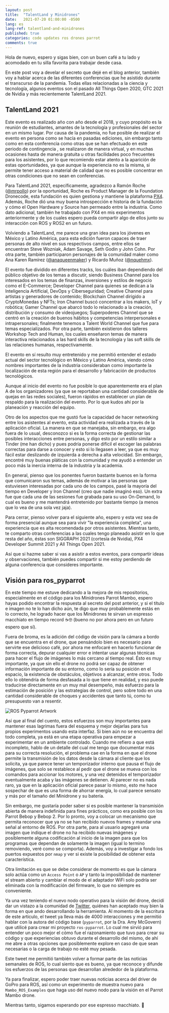 ```yaml
---
layout: post
title:  "TalentLand y Minidrones"
date:   2021-07-20 01:00:00 -0500
lang: es
lang-ref: talentland-and-minidrones
published: true
categories: code updates ros drones parrot
comments: true
---
```


Hola de nuevo, espero y sigas bien, con un buen café a tu lado y acomodado en tu silla favorita para trabajar desde casa. 

En este post voy a develar el secreto que dejé en el blog anterior, también voy a hablar acerca de las diferentes conferencias que he asistido durante el transcurso de la pandemia.  Todas ellas relacionadas a la ciencia y tecnología, algunos eventos son el pasado All Things Open 2020, GTC 2021 de Nvidia y más recientemente TalentLand 2021.

## TalentLand 2021

Este evento es realizado año con año desde el 2018, y cuyo propósito es  la reunión de estudiantes, amantes de la tecnología y profesionales del sector en un mismo lugar.  Por causa de la pandemia, no fue posible de realizar el evento en  persona como se hacía en pasadas ediciones, sin embargo tanto como en esta conferencia como otras que se han efectuado en este periodo de contingencia , se realizaron de manera virtual, y en muchas ocasiones hasta de manera gratuita u otras facilidades poco frecuentes para los asistentes, por lo que recomiendo estar atento a la aparición de estas oportunidades, ya que aunque la experiencia no es la misma, si permite tener acceso a material de calidad que no es posible concentrar en otras condiciones que no sean en conferencias.

Para TalentLand 2021, específicamente, agradezco a Ramón Roche ([@mrpollo](https://twitter.com/mrpollo?s=20)) por la oportunidad, Roche es Product Manager de la Foundation Dronecode, esta fundación es quien gestiona y mantiene la plataforma [PX4](https://px4.io/). Además, Roche dió una muy buena introspección e historia de la fundación y cómo el Open Hardware y Source han permeado entre la industria. Como dato adicional, también he trabajado con PX4 en mis experimentos anteriormente y de los cuales espero pueda compartir algo de ellos junto su interacción con ROS y ROS2 en un futuro.

Volviendo a TalentLand, me parece una gran idea para los jóvenes en México y Latino América, para esta edición fueron capaces de traer personas de alto nivel en sus respectivos campos, entre ellos se encuentran Steve Wozniak, Adam Savage, Seth Godin y John Cohn. Por otra parte, también participaron personajes de la comunidad maker como Ana Karen Ramírez ([@anaqueenmaker](https://www.instagram.com/anaqueenmaker/)) y Ricardo Muñoz ([@nquehmx](https://www.instagram.com/nquehmx/)).

El evento fue dividido en diferentes tracks, los cuáles iban dependiendo del público objetivo de los temas a discutir, siendo Business Channel para los interesados en los temas de finanzas, inversiones y estilos de negocio como el E-Commerce; Developer Channel para quienes se dedican a la Inteligencia Artificial, DevOps y Ciberseguridad; Creative Channel para artistas y generadores de contenido; Blockchain Channel dirigido a CryptoMonedas y NFTs; Iron Channel buscó concentrar a los makers, IoT y robótica; Gamer Channel que abarcó todo lo relacionado a la creación, distribución y consumo de videojuegos; Superpoderes Channel que se centró en la creación de buenos hábitos y competencias interpersonales e intrapersonales; finalmente tenemos a Talent World Channel que fue para temas especializados. Por otra parte, también existieron dos talleres Workshop Tech and Human, los cuales enseñaron temas de manera interactiva relacionados a las hard skills de la tecnología y las soft skills de las relaciones humanas, respectivamente.

El evento en sí resulto muy entretenido y me permitió entender el estado actual del sector tecnológico en México y Latino América, viendo cómo nombres importantes de la industria consideraban como importante la localización de esta región para el desarrollo y fabricación de productos tecnológicos.  

Aunque al inicio del evento no fue posible lo que aparentemente era el plan A de los organizadores (ya que se reportaban una cantidad considerable de quejas en las redes sociales), fueron rápidos en establecer un plan de respaldo para la realización del evento. Por lo que kudos ahí por la planeación y reacción del equipo.

Otro de los aspectos que me gustó fue la capacidad de hacer networking entre los asistentes al evento, esta actividad era realizada a través de la aplicación oficial. La manera en que se manejaba, sin embargo, era algo fuera de lo usual, desconozco si es la forma correcta de gestionar las posibles interacciones entre personas, y digo esto por un estilo similar a Tinder (me han dicho) y pues podría ponerse difícil el escoger las palabras correctas para darse a conocer y esto si lo llegasen a leer, ya que es muy fácil estar deslizando de izquierda a derecha a alta velocidad. Sin embargo, encontré muy buenas pláticas con la comunidad y me ayudó a entender un poco más la inercia interna de la industria y la academia.

En general, pienso que los ponentes fueron bastante buenos en la forma que comunicaron sus temas, además de motivar a las personas que estuviesen interesadas por cada uno de los campos, pasé la mayoría del tiempo en Developer y Iron Channel (creo que nadie imaginó eso). Un extra fue que cada una de las sesiones fue grabada para su uso On-Demand, lo cual es bueno y me mantendrá entretenido por bastante tiempo (a menos que lo vea de una sola vez jaja). 

Para cerrar, pienso volver para el siguiente año, espero y esta vez sea de forma presencial aunque sea para vivir "la experiencia completa", una experiencia que es alta recomendada por otros asistentes.  Mientras tanto, te comparto otras conferencias a las cuales tengo planeado asistir en lo que resta del año, éstas son SIGGRAPH 2021 (cortesía de Nvidia), PX4 Developer Summit 2021 y All Things Open 2021.

Así que si hazme saber si vas a asistir a estos eventos, para compartir ideas y observaciones, también puedes compartir si me estoy perdiendo de alguna conferencia que consideres importante.

## Visión para ros_pyparrot

En este tiempo me estuve dedicando a la mejora de mis repositorios, especialmente en el código para los Minidrones Parrot Mambo, espero hayas podido encontrar la respuesta al secreto del post anterior, y si el título e imagen no te lo han dicho aún, te digo que muy probablemente estás en lo correcto, he logrado hacer que los Minidrones te sirvan un espresso macchiato en tiempo record ☕🤓 (bueno no por ahora pero en un futuro espero que sí). 

Fuera de broma, es la adición del código de visión para la cámara a bordo que se encuentra en el drone, que pensándolo bien es necesario para servirte ese delicioso café, por ahora me enfocaré en hacerlo funcionar de forma correcta, depurar cualquier error e intentar usar algunas técnicas para hacer el flujo de imágenes lo más cercano al tiempo real. Ésto es muy importante, ya que sin ello el drone no podrá ser capaz de obtener información importante de su entorno, como lo sería su posición en el espacio, la existencia de obstáculos, objetivos a alcanzar, entre otros. Todo ello lo obtendría de forma desfasada a lo que tiene en realidad, y eso puede traducirse directamente en un muy mal desempeño, más esfuerzo para la estimación de posición y las estrategias de control, pero sobre todo en una cantidad considerable de choques y accidentes que tanto tú, como tu presupuesto van a resentir.  

![ROS Pyparrot Artwork](https://toton95.github.io/assets/img/posts/ros-pyparrot_7.jpg)

Así que al final del cuento, estos esfuerzos son muy importantes para mantener esas lagrimas fuera del esquema y mejor dejarlas para tus propios experimentos usando esta interfaz. Si bien aún no se encuentra del todo completa, ya está en una etapa operativa para empezar a experimentar en un ambiente controlado. Cuando me refiero a que está incompleto, hablo de un detalle del cual me tengo que documentar más para su correcta resolución, el problema cae en la forma en que el drone permite la transmisión de los datos desde la cámara al cliente que los solicita, ya que parece tener un temporizador interno que pausa el flujo de imágenes, que solo se restablece al pedir que el drone se mueva con los comandos para accionar los motores, y una vez detenidos el temporizador eventualmente acaba y las imágenes se detienen. Al parecer no es nada raro, ya que en la aplicación oficial parece pasar lo mismo, esto me hace sospechar de que es una forma de ahorrar energía, lo cual parece sensato y más por el tamaño del Minidrone y su batería.

Sin embargo, me gustaría poder saber si es posible mantener la transmisión abierta de manera indefinida para fines prácticos, como era posible con los Parrot Bebop y Bebop 2. Por lo pronto, voy a colocar un mecanismo que permita reconocer que ya no se han recibido nuevos frames y mandar una señal al entorno de ROS. Por otra parte, para al usuario agregaré una imagen que indique el drone no ha recibido nuevas imágenes y posiblemente alguna codificación al inicio de la imagen para que los programas que dependan de solamente la imagen (igual lo termino removiendo, veré como se comporta). Además, voy a investigar a fondo los puertos expuestos por `nmap` y ver si existe la posibilidad de obtener esta característica.

Otra limitación es que se debe considerar de momento es que la cámara solo actúa como un `Access Point` o `AP` y tanto la imposibilidad de mantener el stream abierto y cambiar el modo de el adaptador WiFi  solo podría ser eliminada con la modificación del firmware, lo que no siempre es conveniente.

Ya una vez teniendo el nuevo nodo operativo para la visión del drone, decidí dar un vistazo a la comunidad de [Twitter](https://twitter.com/alexis_guijarro/status/1415558596633391104?s=20), quiénes han aceptado muy bien la forma en que ando desarrollando la herramienta. Al momento de la escritura de este articulo, el tweet ya lleva más de 4000 interacciones y me permitió hablar con la autora del código base (`pyparrot`, por la Dra. Amy McGovern) que utilicé para crear mi proyecto `ros-pyparrot`. Lo cual me sirvió para entender un poco mejor el cómo fue el razonamiento que tuvo para crear su código y que experiencias obtuvo durante el desarrollo del mismo, de ahí me abre a otras opciones que posiblemente explore en caso de que sean necesarias o la carga de trabajo no esté muy pesada.

Este tweet me permitió también volver a formar parte de las noticias semanales de ROS, lo cual siento que es bueno, ya que reconoce y difunde los esfuerzos de las personas que desarrollan alrededor de la plataforma.  

Ya para finalizar, espero poder traer nuevas noticias acerca del driver de GoPro para ROS, así como un experimento de muestra nuevo para `Mambo_ROS_Examples` que haga uso del nuevo nodo para la visión en el Parrot Mambo drone.

Mientras tanto, sigamos esperando por ese espresso macchiato. 🤤
